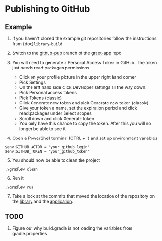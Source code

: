 # Publishing to GitHub

## Example
1. If you haven't cloned the example git repositories follow the instructions from {doc}`library-build`

2. Switch to the [github-pub](https://github.com/bradubv/greet-app/tree/github-pub) branch of the [greet-app](https://github.com/bradubv/greet-app) repo

3. You will need to generate a Personal Access Token in GitHub.  The token just needs read:packages permissions
    - Click on your profile picture in the upper right hand corner
    - Pick Settings
    - On the left hand side click Developer settings all the way down.
    - Pick Personal access tokens
    - Pick Tokens (classic)
    - Click Generate new token and pick Generate new token (classic)
    - Give your token a name, set the expiration period and click read:packages under Select scopes
    - Scroll down and click Generate token
    - You only have this chance to copy the token.  After this you will no longer be able to see it.

4. Open a PowerShell terminal (CTRL + `) and set up environment variables
```
$env:GITHUB_ACTOR = "your_github_login"
$env:GITHUB_TOKEN = "your_github_token"
``` 

5. You should now be able to clean the project
```
.\gradlew clean
```

6. Run it
```
.\gradlew run
```

7. Take a look at the commits that moved the location of the repository on the [library](https://github.com/bradubv/greet-lib/commit/0d989e33b6cf0d0a3436f4000972c520e65ec7f8) and the [application](https://github.com/bradubv/greet-app/commit/765a2551f283795b4cdb04f4a23c5b7984a3d759).

## TODO
1. Figure out why build.gradle is not loading the variables from gradle.properties
